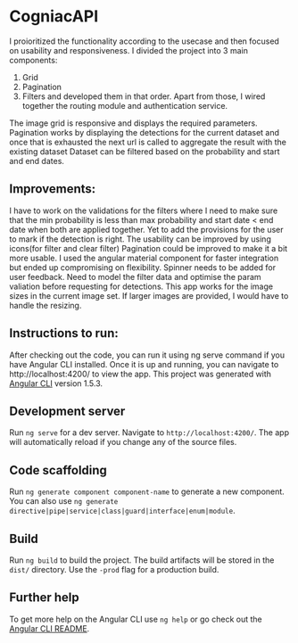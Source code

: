 # CogniacAPI

I proioritized the functionality according to the usecase and then focused on usability and responsiveness.
I divided the project into 3 main components:
1. Grid
2. Pagination
3. Filters
and developed them in that order.
Apart from those, I wired together the routing module and authentication service.

The image grid is responsive and displays the required parameters.
Pagination works by displaying the detections for the current dataset and once that is exhausted the next url is called to aggregate the result with the existing dataset
Dataset can be filtered based on the probability and start and end dates.

## Improvements:
I have to work on the validations for the filters where I need to make sure that the min probability is less than max probability and start date < end date when both are applied together.
Yet to add the provisions for the user to mark if the detection is right.
The usability can be improved by using icons(for filter and clear filter)
Pagination could be improved to make it a bit more usable. I used the angular material component for faster integration but ended up compromising on flexibility.
Spinner needs to be added for user feedback.
Need to model the filter data and optimise the param valiation before requesting for detections.
This app works for the image sizes in the current image set. If larger images are provided, I would have to handle the resizing.

## Instructions to run:
After checking out the code, you can run it using ng serve command if you have Angular CLI installed.
Once it is up and running, you can navigate to http://localhost:4200/ to view the app.
This project was generated with [Angular CLI](https://github.com/angular/angular-cli) version 1.5.3.

## Development server

Run `ng serve` for a dev server. Navigate to `http://localhost:4200/`. The app will automatically reload if you change any of the source files.

## Code scaffolding

Run `ng generate component component-name` to generate a new component. You can also use `ng generate directive|pipe|service|class|guard|interface|enum|module`.

## Build

Run `ng build` to build the project. The build artifacts will be stored in the `dist/` directory. Use the `-prod` flag for a production build.

## Further help

To get more help on the Angular CLI use `ng help` or go check out the [Angular CLI README](https://github.com/angular/angular-cli/blob/master/README.md).
